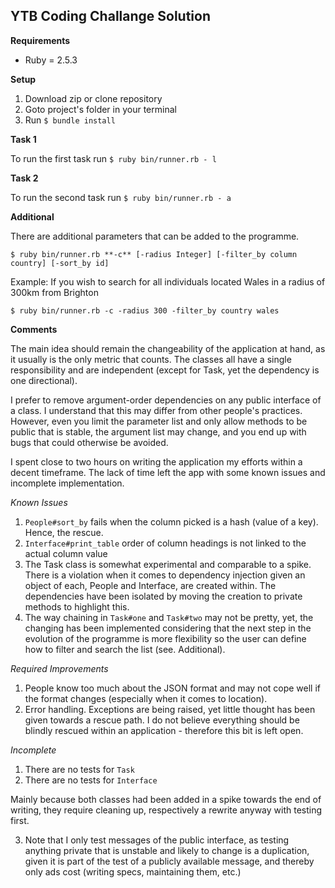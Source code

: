 YTB Coding Challange Solution
-
**Requirements**

* Ruby = 2.5.3

**Setup**
1. Download zip or clone repository
2. Goto project's folder in your terminal
3. Run `$ bundle install`

**Task 1**

To run the first task run `$ ruby bin/runner.rb - l`

**Task 2**

To run the second task run `$ ruby bin/runner.rb - a`

**Additional**

There are additional parameters that can be added to the programme.

`$ ruby bin/runner.rb **-c** [-radius Integer] [-filter_by column country] [-sort_by id]`

Example: If you wish to search for all individuals located Wales in a radius of 300km from Brighton

`$ ruby bin/runner.rb -c -radius 300 -filter_by country wales`

**Comments**

The main idea should remain the changeability of the application at hand, as it usually is the only metric that counts. The classes all have a single responsibility and are independent (except for Task, yet the dependency is one directional). 

I prefer to remove argument-order dependencies on any public interface of a class. I understand that this may differ from other people's practices. However, even you limit the parameter list and only allow methods to be public that is stable, the argument list may change, and you end up with bugs that could otherwise be avoided.

I spent close to two hours on writing the application my efforts within a decent timeframe. The lack of time left the app with some known issues and incomplete implementation.

_Known Issues_

1. `People#sort_by` fails when the column picked is a hash (value of a key). Hence, the rescue.
2. `Interface#print_table` order of column headings is not linked to the actual column value
3. The Task class is somewhat experimental and comparable to a spike. There is a violation when it comes to dependency injection given an object of each, People and Interface, are created within. The dependencies have been isolated by moving the creation to private methods to highlight this.
4. The way chaining in `Task#one` and `Task#two` may not be pretty, yet, the changing has been implemented considering that the next step in the evolution of the programme is more flexibility so the user can define how to filter and search the list (see. Additional). 

_Required Improvements_

1. People know too much about the JSON format and may not cope well if the format changes (especially when it comes to location).
2. Error handling. Exceptions are being raised, yet little thought has been given towards a rescue path. I do not believe everything should be blindly rescued within an application - therefore this bit is left open.

_Incomplete_ 

1. There are no tests for `Task`
2. There are no tests for `Interface`

Mainly because both classes had been added in a spike towards the end of writing, they require cleaning up, respectively a rewrite anyway with testing first.

3. Note that I only test messages of the public interface, as testing anything private that is unstable and likely to change is a duplication, given it is part of the test of a publicly available message, and thereby only ads cost (writing specs, maintaining them, etc.)
